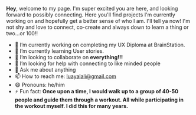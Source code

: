<strong>Hey</strong>, welcome to my page. I'm super excited you are here, and looking forward to possibly connecting. Here you'll find projects I'm currently working on and hopefully get a better sense of who I am. I'll tell ya now! I'm not shy and love to connect, co-create and always down to learn a thing or two...or 100!!


- 🔭 I’m currently working on completing my UX Diploma at BrainStation.
- 🌱 I’m currently learning User stories.
- 👯 I’m looking to collaborate on <strong>everything!!!</strong>
- 🤔 I’m looking for help with connecting to like minded people
- 💬 Ask me about anything
- 📫 How to reach me: luayalali@gmail.com
- 😄 Pronouns: he/him
- ⚡ Fun fact: <strong>Once upon a time, I would walk up to a group of 40-50 people and guide them through a workout. All while participating in the workout myself. I did this for many years.</strong>

